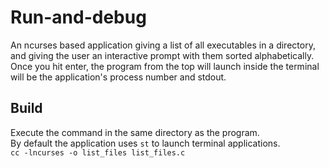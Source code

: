 # Run-and-debug
An ncurses based application giving a list of all executables in a directory, and giving the user an interactive prompt with them sorted alphabetically. Once you hit enter, the program from the top will launch inside the terminal will be the application's process number and stdout.

## Build
Execute the command in the same directory as the program.<br/>
By default the application uses ```st``` to launch terminal applications.<br/>
```cc -lncurses -o list_files list_files.c```
